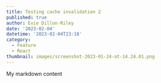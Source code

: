 ```yaml
---
title: Testing cache invalidation 2
published: true
author: Evie Dillon-Riley
date: '2023-02-04'
datetime: '2023-02-04T23:18'
category:
  - Feature
  - React
thumbnail: images/screenshot-2023-01-24-at-14.24.01.png
---
```

My markdown content

